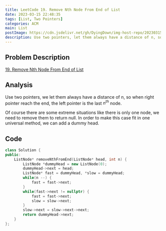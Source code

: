 ```yaml
---
title: LeetCode 19. Remove Nth Node From End of List
date: 2023-03-15 22:48:35
tags: [List, Two Pointers]
categories: ACM
main: List
postImage: https://cdn.jsdelivr.net/gh/DyingDown/img-host-repo/202303152255314.gif
description: Use two pointers, let them always have a distance of n, so when right pointer reach the end, the left pointer is the last nth node.
---
```


## Problem Description

[19. Remove Nth Node From End of List](https://leetcode.com/problems/remove-nth-node-from-end-of-list/description/)

## Analysis

Use two pointers, we let them always have a distance of n, so when right pointer reach the end, the left pointer is the last $n^{th}$ node.

Of course there are some extreme situations like there is only one node, we need to remove them to return null. In order to make this case fit in one universal method, we can add a dummy head.

## Code

```c++
class Solution {
public:
    ListNode* removeNthFromEnd(ListNode* head, int n) {
        ListNode *dummyHead = new ListNode(0);
        dummyHead->next = head;
        ListNode* fast = dummyHead, *slow = dummyHead;
        while(n --) {
            fast = fast->next;
        }
        while(fast->next != nullptr) {
            fast = fast->next;
            slow = slow->next;
        }
        slow->next = slow->next->next;
        return dummyHead->next;
    }
};
```

